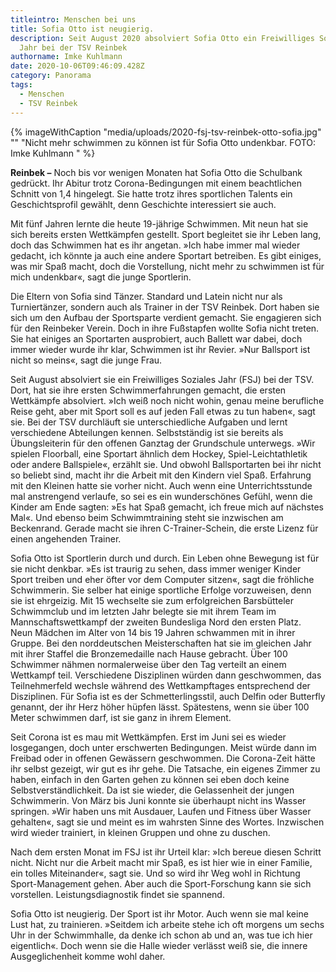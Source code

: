 ```yaml
---
titleintro: Menschen bei uns
title: Sofia Otto ist neugierig.
description: Seit August 2020 absolviert Sofia Otto ein Freiwilliges Soziales
  Jahr bei der TSV Reinbek
authorname: Imke Kuhlmann
date: 2020-10-06T09:46:09.428Z
category: Panorama
tags:
  - Menschen
  - TSV Reinbek
---
```

{% imageWithCaption "media/uploads/2020-fsj-tsv-reinbek-otto-sofia.jpg" "" "Nicht mehr schwimmen zu können ist für Sofia Otto undenkbar. FOTO: Imke Kuhlmann  " %}



**Reinbek –** Noch bis vor wenigen Monaten hat Sofia Otto die Schulbank gedrückt. Ihr Abitur trotz Corona-Bedingungen mit einem beachtlichen Schnitt von 1,4 hingelegt. Sie hatte trotz ihres sportlichen Talents ein Geschichtsprofil gewählt, denn Geschichte interessiert sie auch.

Mit fünf Jahren lernte die heute 19-jährige Schwimmen. Mit neun hat sie sich bereits ersten Wettkämpfen gestellt. Sport begleitet sie ihr Leben lang, doch das Schwimmen hat es ihr angetan. »Ich habe immer mal wieder gedacht, ich könnte ja auch eine andere Sportart betreiben. Es gibt einiges, was mir Spaß macht, doch die Vorstellung, nicht mehr zu schwimmen ist für mich undenkbar«, sagt die junge Sportlerin.

Die Eltern von Sofia sind Tänzer. Standard und Latein nicht nur als Turniertänzer, sondern auch als Trainer in der TSV Reinbek. Dort haben sie sich um den Aufbau der Sportsparte verdient gemacht. Sie engagieren sich für den Reinbeker Verein. Doch in ihre Fußstapfen wollte Sofia nicht treten. Sie hat einiges an Sportarten ausprobiert, auch Ballett war dabei, doch immer wieder wurde ihr klar, Schwimmen ist ihr Revier. »Nur Ballsport ist nicht so meins«, sagt die junge Frau.

Seit August absolviert sie ein Freiwilliges Soziales Jahr (FSJ) bei der TSV. Dort, hat sie ihre ersten Schwimmerfahrungen gemacht, die ersten Wettkämpfe absolviert. »Ich weiß noch nicht wohin, genau meine berufliche Reise geht, aber mit Sport soll es auf jeden Fall etwas zu tun haben«, sagt sie. Bei der TSV durchläuft sie unterschiedliche Aufgaben und lernt verschiedene Abteilungen kennen. Selbstständig ist sie bereits als Übungsleiterin für den offenen Ganztag der Grundschule unterwegs. »Wir spielen Floorball, eine Sportart ähnlich dem Hockey, Spiel-Leichtathletik oder andere Ballspiele«, erzählt sie. Und obwohl Ballsportarten bei ihr nicht so beliebt sind, macht ihr die Arbeit mit den Kindern viel Spaß. Erfahrung mit den Kleinen hatte sie vorher nicht. Auch wenn eine Unterrichtsstunde mal anstrengend verlaufe, so sei es ein wunderschönes Gefühl, wenn die Kinder am Ende sagten: »Es hat Spaß gemacht, ich freue mich auf nächstes Mal«. Und ebenso beim Schwimmtraining steht sie inzwischen am Beckenrand. Gerade macht sie ihren C-Trainer-Schein, die erste Lizenz für einen angehenden Trainer.

Sofia Otto ist Sportlerin durch und durch. Ein Leben ohne Bewegung ist für sie nicht denkbar. »Es ist traurig zu sehen, dass immer weniger Kinder Sport treiben und eher öfter vor dem Computer sitzen«, sagt die fröhliche Schwimmerin. Sie selber hat einige sportliche Erfolge vorzuweisen, denn sie ist ehrgeizig. Mit 15 wechselte sie zum erfolgreichen Barsbütteler Schwimmclub und im letzten Jahr belegte sie mit ihrem Team im Mannschaftswettkampf der zweiten Bundesliga Nord den ersten Platz. Neun Mädchen im Alter von 14 bis 19 Jahren schwammen mit in ihrer Gruppe. Bei den norddeutschen Meisterschaften hat sie im gleichen Jahr mit ihrer Staffel die Bronzemedaille nach Hause gebracht. Über 100 Schwimmer nähmen normalerweise über den Tag verteilt an einem Wettkampf teil. Verschiedene Disziplinen würden dann geschwommen, das Teilnehmerfeld wechsle während des Wettkampftages entsprechend der Disziplinen. Für Sofia ist es der Schmetterlingsstil, auch Delfin oder Butterfly genannt, der ihr Herz höher hüpfen lässt. Spätestens, wenn sie über 100 Meter schwimmen darf, ist sie ganz in ihrem Element.

Seit Corona ist es mau mit Wettkämpfen. Erst im Juni sei es wieder losgegangen, doch unter erschwerten Bedingungen. Meist würde dann im Freibad oder in offenen Gewässern geschwommen. Die Corona-Zeit hätte ihr selbst gezeigt, wir gut es ihr gehe. Die Tatsache, ein eigenes Zimmer zu haben, einfach in den Garten gehen zu können sei eben doch keine Selbstverständlichkeit. Da ist sie wieder, die Gelassenheit der jungen Schwimmerin. Von März bis Juni konnte sie überhaupt nicht ins Wasser springen. »Wir haben uns mit Ausdauer, Laufen und Fitness über Wasser gehalten«, sagt sie und meint es im wahrsten Sinne des Wortes. Inzwischen wird wieder trainiert, in kleinen Gruppen und ohne zu duschen.

Nach dem ersten Monat im FSJ ist ihr Urteil klar: »Ich bereue diesen Schritt nicht. Nicht nur die Arbeit macht mir Spaß, es ist hier wie in einer Familie, ein tolles Miteinander«, sagt sie. Und so wird ihr Weg wohl in Richtung Sport-Management gehen. Aber auch die Sport-Forschung kann sie sich vorstellen. Leistungsdiagnostik findet sie spannend.

Sofia Otto ist neugierig. Der Sport ist ihr Motor. Auch wenn sie mal keine Lust hat, zu trainieren. »Seitdem ich arbeite stehe ich oft morgens um sechs Uhr in der Schwimmhalle, da denke ich schon ab und an, was tue ich hier eigentlich«. Doch wenn sie die Halle wieder verlässt weiß sie, die innere Ausgeglichenheit komme wohl daher.